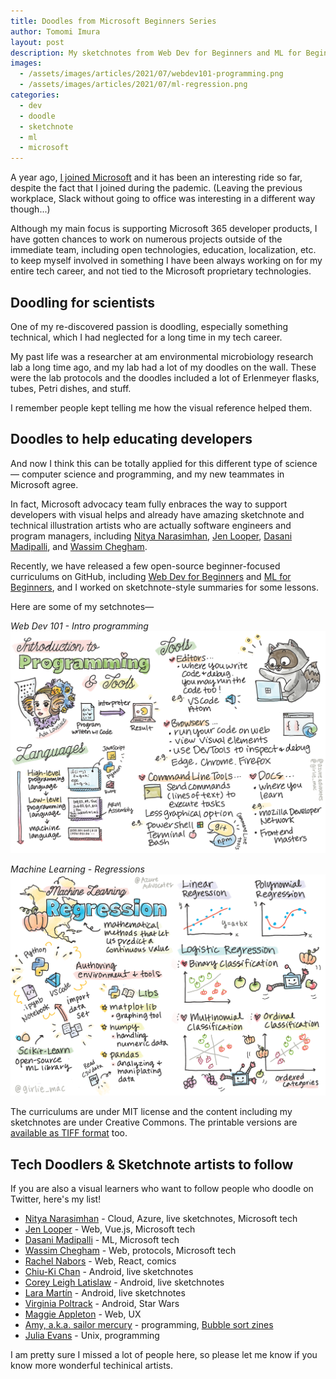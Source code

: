 ```yaml
---
title: Doodles from Microsoft Beginners Series 
author: Tomomi Imura
layout: post
description: My sketchnotes from Web Dev for Beginners and ML for Beginners by Microsoft
images:
  - /assets/images/articles/2021/07/webdev101-programming.png
  - /assets/images/articles/2021/07/ml-regression.png
categories:
  - dev
  - doodle
  - sketchnote
  - ml
  - microsoft
---
```


A year ago, [I joined Microsoft](https://twitter.com/girlie_mac/status/1280180665367982080) and it has been an interesting ride so far, despite the fact that I joined during the pademic. (Leaving the previous workplace, Slack without going to office was interesting in a different way though...)

Although my main focus is supporting Microsoft 365 developer products, I have gotten chances to work on numerous projects outside of the immediate team, including open technologies, education, localization, etc. to keep myself involved in something I have been always working on for my entire tech career, and not tied to the Microsoft proprietary technologies.

## Doodling for scientists

One of my re-discovered passion is doodling, especially something technical, which I had neglected for a long time in my tech career. 

My past life was a researcher at am environmental microbiology research lab a long time ago, and my lab had a lot of my doodles on the wall. These were the lab protocols and the doodles included a lot of Erlenmeyer flasks, tubes, Petri dishes, and stuff.

I remember people kept telling me how the visual reference helped them. 

## Doodles to help educating developers

And now I think this can be totally applied for this different type of science— computer science and programming, and my new teammates in Microsoft agree.

In fact, Microsoft advocacy team fully enbraces the way to support developers with visual helps and already have amazing sketchnote and technical illustration artists who are actually software engineers and program managers, including [Nitya Narasimhan](https://twitter.com/sketchthedocs), [Jen Looper](https://twitter.com/jenlooper), [Dasani Madipalli](https://twitter.com/dasani_decoded), and [Wassim Chegham](https://twitter.com/manekinekko).

Recently, we have released a few open-source beginner-focused curriculums on GitHub, including [Web Dev for Beginners](https://github.com/microsoft/Web-Dev-For-Beginners) and [ML for Beginners](https://github.com/microsoft/ML-For-Beginners), and I worked on sketchnote-style summaries for some lessons.

Here are some of my setchnotes—

*Web Dev 101 - Intro programming*
![WebDev - Intro Programming](/assets/images/articles/2021/07/webdev101-programming.png)

*Machine Learning - Regressions*
![Machine Learning - Regressions](/assets/images/articles/2021/07/ml-regression.png)

The curriculums are under MIT license and the content including my sketchnotes are under Creative Commons. The printable versions are [available as TIFF format](https://github.com/girliemac/a-picture-is-worth-a-1000-words) too.

## Tech Doodlers & Sketchnote artists to follow

If you are also a visual learners who want to follow people who doodle on Twitter, here's my list!


- [Nitya Narasimhan](https://twitter.com/nitya) - Cloud, Azure, live sketchnotes, Microsoft tech
- [Jen Looper](https://twitter.com/jenlooper) - Web, Vue.js, Microsoft tech
- [Dasani Madipalli](https://twitter.com/dasani_decoded) - ML, Microsoft tech
- [Wassim Chegham](https://twitter.com/manekinekko) - Web, protocols, Microsoft tech
- [Rachel Nabors](https://twitter.com/rachelnabors) - Web, React, comics
- [Chiu-Ki Chan](https://twitter.com/chiuki) - Android, live sketchnotes
- [Corey Leigh Latislaw](https://twitter.com/corey_latislaw) - Android, live sketchnotes
- [Lara Martín](https://twitter.com/lariki) - Android, live sketchnotes
- [Virginia Poltrack](https://twitter.com/VPoltrack) - Android, Star Wars
- [Maggie Appleton](https://twitter.com/Mappletons) - Web, UX
- [Amy, a.k.a. sailor mercury](https://twitter.com/sailorhg) - programming, [Bubble sort zines](https://shop.bubblesort.io/)
- [Julia Evans](https://twitter.com/b0rk) - Unix, programming

I am pretty sure I missed a lot of people here, so please let me know if you know more wonderful techinical artists.
